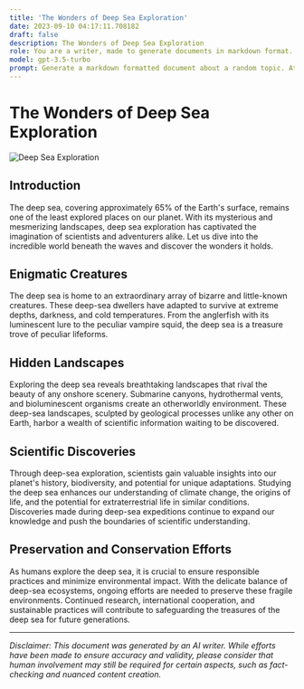 ```yaml
---
title: 'The Wonders of Deep Sea Exploration'
date: 2023-09-10 04:17:11.708182
draft: false
description: The Wonders of Deep Sea Exploration
role: You are a writer, made to generate documents in markdown format. It is very important that all of the documents you generate are in valid markdown format.
model: gpt-3.5-turbo
prompt: Generate a markdown formatted document about a random topic. At the bottom, include a disclaimer explaining that the document was generated by you. The first line of the document should be the title. Make sure that the entire document is in proper markdown format, using a mix of various tags to make the document visually appealing.
---
```


# The Wonders of Deep Sea Exploration

![Deep Sea Exploration](https://www.example.com/deepsea.jpg)

## Introduction

The deep sea, covering approximately 65% of the Earth's surface, remains one of the least explored places on our planet. With its mysterious and mesmerizing landscapes, deep sea exploration has captivated the imagination of scientists and adventurers alike. Let us dive into the incredible world beneath the waves and discover the wonders it holds.

## Enigmatic Creatures

The deep sea is home to an extraordinary array of bizarre and little-known creatures. These deep-sea dwellers have adapted to survive at extreme depths, darkness, and cold temperatures. From the anglerfish with its luminescent lure to the peculiar vampire squid, the deep sea is a treasure trove of peculiar lifeforms.

## Hidden Landscapes

Exploring the deep sea reveals breathtaking landscapes that rival the beauty of any onshore scenery. Submarine canyons, hydrothermal vents, and bioluminescent organisms create an otherworldly environment. These deep-sea landscapes, sculpted by geological processes unlike any other on Earth, harbor a wealth of scientific information waiting to be discovered.

## Scientific Discoveries

Through deep-sea exploration, scientists gain valuable insights into our planet's history, biodiversity, and potential for unique adaptations. Studying the deep sea enhances our understanding of climate change, the origins of life, and the potential for extraterrestrial life in similar conditions. Discoveries made during deep-sea expeditions continue to expand our knowledge and push the boundaries of scientific understanding.

## Preservation and Conservation Efforts

As humans explore the deep sea, it is crucial to ensure responsible practices and minimize environmental impact. With the delicate balance of deep-sea ecosystems, ongoing efforts are needed to preserve these fragile environments. Continued research, international cooperation, and sustainable practices will contribute to safeguarding the treasures of the deep sea for future generations.

---

*Disclaimer: This document was generated by an AI writer. While efforts have been made to ensure accuracy and validity, please consider that human involvement may still be required for certain aspects, such as fact-checking and nuanced content creation.*